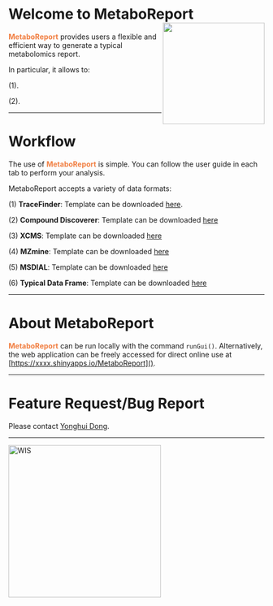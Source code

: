 
# Welcome to MetaboReport &nbsp;<img src='www/logo.png' align="right" height="200"/>

<b><span style="color:#F17F42">MetaboReport</span></b> provides users a flexible and efficient way to generate a typical metabolomics report.

In particular, it allows to: 

(1). 


(2). 

---

# Workflow

The use of <b><span style="color:#F17F42">MetaboReport</span></b> is simple. You can follow the user guide in each tab to perform your analysis.

MetaboReport accepts a variety of data formats:

(1) **TraceFinder**: Template can be downloaded [here]().

(2) **Compound Discoverer**: Template can be downloaded [here]()

(3) **XCMS**: Template can be downloaded [here]()

(4) **MZmine**: Template can be downloaded [here]()

(5) **MSDIAL**: Template can be downloaded [here]()

(6) **Typical Data Frame**: Template can be downloaded [here]()

---

# About MetaboReport

<b><span style="color:#F17F42">MetaboReport</span></b> can be run locally with the command `runGui()`. Alternatively, the web application can be freely accessed for direct online use at [https://xxxx.shinyapps.io/MetaboReport](). 

---

# Feature Request/Bug Report

Please contact [Yonghui Dong](mailto:yonghui.dong@gmail.com).

---
<a href= 'https://www.weizmann.ac.il'><img src='www/WIS.png' alt='WIS' title='Weizmann Institute of Science' width='300'/></a>
